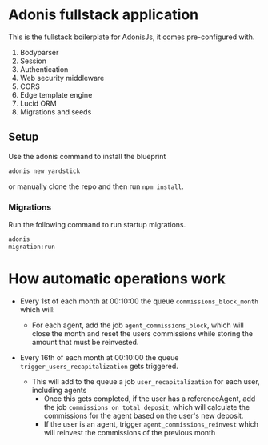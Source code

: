 # Adonis fullstack application

This is the fullstack boilerplate for AdonisJs, it comes pre-configured with.

1. Bodyparser
2. Session
3. Authentication
4. Web security middleware
5. CORS
6. Edge template engine
7. Lucid ORM
8. Migrations and seeds

## Setup

Use the adonis command to install the blueprint

```bash
adonis new yardstick
```

or manually clone the repo and then run `npm install`.

### Migrations

Run the following command to run startup migrations.

```js
adonis
migration:run
```

# How automatic operations work

- Every 1st of each month at 00:10:00 the queue `commissions_block_month` which will:
  - For each agent, add the job `agent_commissions_block`, which will close the month and reset the users commissions
    while storing the amount that must be reinvested.

- Every 16th of each month at 00:10:00 the queue `trigger_users_recapitalization` gets triggered.
  - This will add to the queue a job `user_recapitalization` for each user, including agents
    - Once this gets completed, if the user has a referenceAgent, add the job `commissions_on_total_deposit`, which will
      calculate the commissions for the agent based on the user's new deposit.
    - If the user is an agent, trigger `agent_commissions_reinvest` which will reinvest the commissions of the previous
      month
